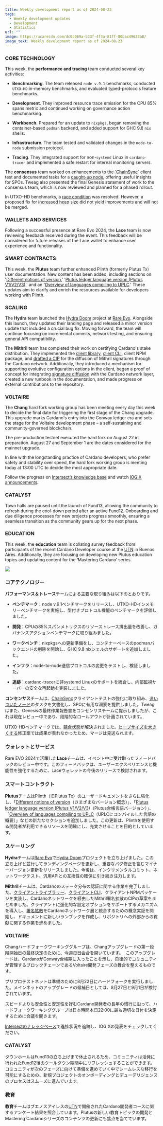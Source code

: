 ```yaml
---
title: Weekly development report as of 2024-08-23
tags:
  - Weekly development updates
  - Development
  - Statistics
url: ""
image: https://ucarecdn.com/dc0c069a-b33f-4f3a-81ff-80bac49633a8/
image_text: Weekly development report as of 2024-08-23
---
```


### CORE TECHNOLOGY

This week, the **performance and tracing** team conducted several key activities:

*   **Benchmarking**. The team released `node v.9.1` benchmarks, conducted `UTXO-HD` in-memory benchmarks, and evaluated typed-protocols feature benchmarks.
    
*   **Development**. They improved resource trace emission for the CPU 85% spans metric and continued working on governance action benchmarking.
    
*   **Workbench**. Prepared for an update to `nixpkgs`, began removing the container-based `podman` backend, and added support for GHC 9.8 `nix` shells.
    
*   **Infrastructure**. The team tested and validated changes in the `node-to-node` submission protocol.
    
*   **Tracing**. They integrated support for non-`systemd` Linux in `cardano-tracer` and implemented a safe restart for internal monitoring servers.
    

The **consensus** team worked on enhancements to the [\`ChainSync](https://github.com/IntersectMBO/ouroboros-consensus/issues/529)\` client test and documented tasks for a [caught-up node](https://github.com/IntersectMBO/ouroboros-consensus/pull/1215), offering useful insights for SPOs. Tweag also presented the final Genesis statement of work to the consensus team, which is now reviewed and planned for a phased rollout.

In UTXO-HD benchmarks, a [race condition](https://github.com/IntersectMBO/ouroboros-consensus/pull/1208) was resolved. However, a proposed fix for [increased heap size](https://github.com/IntersectMBO/ouroboros-consensus/issues/1192) did not yield improvements and will not be merged.

### WALLETS AND SERVICES

Following a successful presence at Rare Evo 2024, the **Lace** team is now reviewing feedback received during the event. This feedback will be considered for future releases of the Lace wallet to enhance user experience and functionality.

### SMART CONTRACTS

This week, the **Plutus** team further enhanced Plinth (formerly Plutus Tx) user documentation. New content has been added, including sections on '[Different notions of version](https://plutus.cardano.intersectmbo.org/docs/essential-concepts/versions),' '[Plutus ledger language version (Plutus V1/V2/V3](https://plutus.cardano.intersectmbo.org/docs/working-with-scripts/ledger-language-version)),' and an '[Overview of languages compiling to UPLC](https://plutus.cardano.intersectmbo.org/docs/delve-deeper/languages).' These updates aim to clarify and enrich the resources available for developers working with Plinth.

### SCALING

The **Hydra** team launched the [Hydra Doom](https://doom.hydra.family/) project at [Rare Evo](https://rareevo.io/). Alongside this launch, they updated their landing page and released a minor version update that included a crucial bug fix. Moving forward, the team will continue focusing on incremental commits, network testing, and ensuring general API compatibility.

The **Mithril** team has completed their work on certifying Cardano's stake distribution. They implemented the [client library](https://github.com/input-output-hk/mithril/issues/1842), [client CLI](https://github.com/input-output-hk/mithril/issues/1880), client NPM package, and [drafted a CIP](https://github.com/cardano-foundation/CIPs/pull/876) for the diffusion of Mithril signatures through the Cardano network. Additionally, they introduced a mechanism for supporting evolutive configuration options in the client, began a proof of concept for integrating [signature diffusion](https://github.com/input-output-hk/mithril/issues/1837) with the Cardano network layer, created a new runbook in the documentation, and made progress on external contributions to the repository.

### VOLTAIRE

The **Chang** hard fork working group has been meeting every day this week to decide the final date for triggering the first stage of the Chang upgrade.  This upgrade marks Cardano's entry into the Conway ledger era and sets the stage for the Voltaire development phase – a self-sustaining and community-governed blockchain.

The pre-production testnet executed the hard fork on August 22 in preparation. August 27 and September 1 are the dates considered for the mainnet upgrade. 

In line with the longstanding practice of Cardano developers, who prefer safety and stability over speed, the hard fork working group is meeting today at 13:00 UTC to decide the most appropriate date. 

Follow the progress on [Intersect’s knowledge base](https://docs.intersectmbo.org/cardano/cardano-hardforks-and-upgrades/chang-upgrade/chang-upgrade-1-readiness#community-readiness) and watch [IOG X announcements](https://x.com/InputOutputHK). 

### CATALYST

Town halls are paused until the launch of Fund13, allowing the community to refresh during the cool-down period after an active Fund12. Onboarding and due diligence processes for new projects progress smoothly, ensuring a seamless transition as the community gears up for the next phase.

### EDUCATION

This week, the **education** team is collating survey feedback from participants of the recent Cardano Developer course at the [UTN](https://utn.edu.ar/es/) in Buenos Aires. Additionally, they are focusing on developing new Plutus education topics and updating content for the ‘Mastering Cardano’ series.  
  
![](https://ucarecdn.com/23991881-2389-4844-a365-16c0671687a9/-/preview/-/format/auto/-/quality/smart/)

### コアテクノロジー

**パフォーマンス＆トレース**チームによる主要な取り組みは以下のとおりです。

*   **ベンチマーク**：node v.9.1ベンチマークをリリースし、UTXO-HDインメモリーベンチマークを実施し、型付きプロトコル機能のベンチマークを評価しました。
    
*   **開発**：CPUの85%スパンメトリクスのリソーストレース排出量を改善し、ガバナンスアクションベンチマークに取り組みました。
    
*   **ワークベンチ**：nixpkgsへの更新準備をし、コンテナーベースのpodmanバックエンドの削除を開始し、GHC 9.8 nixシェルのサポートを追加しました。
    
*   **インフラ**：node-to-node送信プロトコルの変更をテストし、検証しました。
    
*   **追跡**：cardano-tracerに非systemd Linuxのサポートを統合し、内部監視サーバーの安全な再起動を実装しました。
    

**コンセンサス**チームは、[ChainSync](https://github.com/IntersectMBO/ouroboros-consensus/issues/529)クライアントテストの強化に取り組み、[追いついたノード](https://github.com/IntersectMBO/ouroboros-consensus/pull/1215)のタスクを文書化し、SPOに有用な洞察を提供しました。Tweagはまた、Genesisの最終作業報告書をコンセンサスチームに提示しましたが、これは現在レビュー中であり、段階的なロールアウトが計画されています。

UTXO-HDベンチマークでは、[競合状態](https://github.com/IntersectMBO/ouroboros-consensus/pull/1208)が解決されました。[ヒープサイズを大きくする](https://github.com/IntersectMBO/ouroboros-consensus/issues/1192)修正案では成果が表れなかったため、マージは見送られます。

### ウォレットとサービス

Rare EVO 2024で活躍した**Lace**チームは、イベント中に受け取ったフィードバックのレビュー中です。このフィードバックは、ユーザーエクスペリエンスと機能性を強化するために、Laceウォレットの今後のリリースで検討されます。

### スマートコントラクト

**Plutus**チームはPlinth（旧Plutus Tx）のユーザードキュメントをさらに強化し、「[Different notions of version](https://plutus.cardano.intersectmbo.org/docs/essential-concepts/versions)（さまざまなバージョン概念）」、「[Plutus ledger language version (Plutus V1/V2/V3)](https://plutus.cardano.intersectmbo.org/docs/working-with-scripts/ledger-language-version)（Plutus台帳言語バージョン）」、「[Overview of languages compiling to UPLC](https://plutus.cardano.intersectmbo.org/docs/delve-deeper/languages)（UPLCにコンパイルした言語の概要）」などの新たなセクションを追加しました。この更新は、Plinthを使用する開発者が利用できるリソースを明確にし、充実させることを目的としています。

### スケーリング

**Hydra**チームは[Rare Evo](https://rareevo.io/)で[Hydra Doom](https://doom.hydra.family/)プロジェクトを立ち上げました。この立ち上げと並行してランディングページを更新し、重要なバグ修正を含むマイナーバージョン更新をリリースしました。今後は、インクリメンタルコミット、ネットワークテスト、汎用APIとの互換性の確保に引き続き注力します。

**Mithril**チームは、Cardanoのステーク分布の認証に関する作業を完了しました。[クライアントライブラリー](https://github.com/input-output-hk/mithril/issues/1842)、[クライアントCLI](https://github.com/input-output-hk/mithril/issues/1880)、クライアントNPMパッケージを実装し、Cardanoネットワークを経由したMithril署名拡散のCIPの草案をまとめました。クライアントに進化的な設定オプションをサポートするメカニズムを導入し、[署名拡散](https://github.com/input-output-hk/mithril/issues/1837)をCardanoネットワーク層と統合するための概念実証を開始し、ドキュメントに新しいランブックを作成し、リポジトリへの外部からの貢献に関する作業を進めました。

### VOLTAIRE

Changハードフォークワーキンググループは、Changアップグレードの第一段階開始日の最終決定のために、今週毎日会合を開いています。  このアップグレードは、CardanoがConway台帳期に入ったことを示し、自律的でコミュニティが管理するブロックチェーンであるVoltaire開発フェーズの舞台を整えるものです。

プリプロテストネットは準備のために8月22日にハードフォークを実行しました。メインネットのアップグレードの候補日としては、8月27日と9月1日が検討されています。 

スピードよりも安全性と安定性を好むCardano開発者の長年の慣行に沿って、ハードフォークワーキンググループは日本時間本日22:00に最も適切な日付を決定するために会議を開きます。 

[Intersectのナレッジベース](https://docs.intersectmbo.org/cardano/cardano-hardforks-and-upgrades/chang-upgrade/chang-upgrade-1-readiness#community-readiness)で進捗状況を追跡し、IOG Xの発表をチェックしてください。 

### CATALYST

タウンホールはFund13の立ち上げまで休止されるため、コミュニティは活発に行われたFund12後のクールダウン期間中にリフレッシュすることができます。コミュニティが次のフェーズに向けて準備を進めていく中でシームレスな移行を可能にするための、新規プロジェクトのオンボーディングとデューデリジェンスのプロセスはスムーズに進んでいます。

### 教育

**教育**チームはブエノスアイレスの[UTN](https://utn.edu.ar/es/)で開催されたCardano開発者コースに関するアンケート結果を照合しています。Plutusの新しい教育トピックの開発とMastering Cardanoシリーズのコンテンツの更新にも焦点を当てています。

